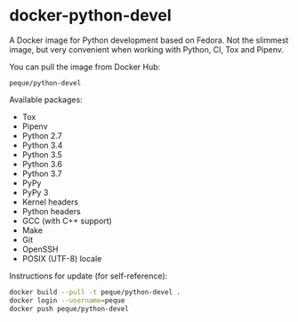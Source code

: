 docker-python-devel
===================

A Docker image for Python development based on Fedora. Not the slimmest image,
but very convenient when working with Python, CI, Tox and Pipenv.

You can pull the image from Docker Hub:

```
peque/python-devel
```

Available packages:

- Tox
- Pipenv
- Python 2.7
- Python 3.4
- Python 3.5
- Python 3.6
- Python 3.7
- PyPy
- PyPy 3
- Kernel headers
- Python headers
- GCC (with C++ support)
- Make
- Git
- OpenSSH
- POSIX (UTF-8) locale

Instructions for update (for self-reference):

```bash
docker build --pull -t peque/python-devel .
docker login --username=peque
docker push peque/python-devel
```
